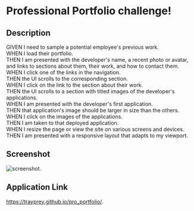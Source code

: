 # Professional Portfolio challenge!  

## Description
GIVEN I need to sample a potential employee's previous work.  
WHEN I load their portfolio.  
THEN I am presented with the developer's name, a recent photo or avatar, and links to sections about them, their work, and how to contact them.  
WHEN I click one of the links in the navigation.  
THEN the UI scrolls to the corresponding section.  
WHEN I click on the link to the section about their work.  
THEN the UI scrolls to a section with titled images of the developer's applications.  
WHEN I am presented with the developer's first application.  
THEN that application's image should be larger in size than the others.  
WHEN I click on the images of the applications.  
THEN I am taken to that deployed application.  
WHEN I resize the page or view the site on various screens and devices.  
THEN I am presented with a responsive layout that adapts to my viewport.  

## Screenshot  
![screenshot](https://user-images.githubusercontent.com/119766277/218347455-91fb0b1b-6211-433a-84b9-dce47cfbb0cb.png). 

## Application Link
https://trayprey.github.io/pro_portfolio/.  
